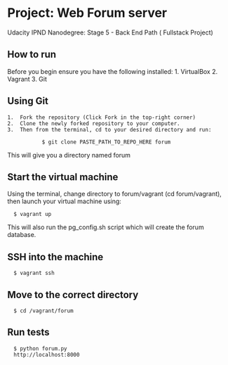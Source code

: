 
Project: Web Forum server
===========================
Udacity IPND Nanodegree: Stage 5 - Back End Path ( Fullstack Project)


How to run
----------
Before you begin ensure you have the following installed:
	1.	VirtualBox
	2.	Vagrant
	3.	Git


Using Git
---------
	1.	Fork the repository (Click Fork in the top-right corner)
	2.	Clone the newly forked repository to your computer.
	3.	Then from the terminal, cd to your desired directory and run:

		       $ git clone PASTE_PATH_TO_REPO_HERE forum

This will give you a directory named forum


Start the virtual machine
-------------------------
Using the terminal, change directory to forum/vagrant
(cd forum/vagrant), then launch your virtual machine using:

      $ vagrant up

This will also run the pg_config.sh script which will create the forum
database.


SSH into the machine
-------------------
      $ vagrant ssh


Move to the correct directory
-----------------------------
      $ cd /vagrant/forum


Run tests
---------
      $ python forum.py
      http://localhost:8000
